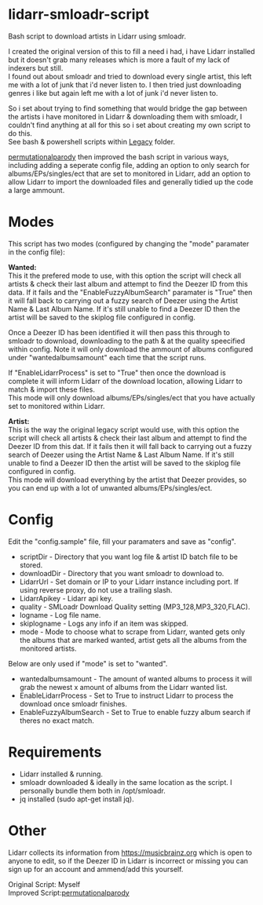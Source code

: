 # lidarr-smloadr-script 
Bash script to download artists in Lidarr using smloadr.

I created the original version of this to fill a need i had, i have Lidarr installed but it doesn't grab many releases which is more a fault of my lack of indexers but still. <br>
I found out about smloadr and tried to download every single artist, this left me with a lot of junk that i'd never listen to. I then tried just downloading genres i like but again left me with a lot of junk i'd never listen to.<br>

So i set about trying to find something that would bridge the gap between the artists i have monitored in Lidarr & downloading them with smloadr, I couldn't find anything at all for this so i set about creating my own script to do this.<br>
See bash & powershell scripts within [Legacy](Legacy/) folder.

[permutationalparody](https://github.com/permutationalparody) then improved the bash script in various ways, including adding a seperate config file, adding an option to only search for albums/EPs/singles/ect that are set to monitored in Lidarr, add an option to allow Lidarr to import the downloaded files and generally tidied up the code a large ammount.

# Modes
This script has two modes (configured by changing the "mode" paramater in the config file):

<b>Wanted:</b><br>
This it the prefered mode to use, with this option the script will check all artists & check their last album and attempt to find the Deezer ID from this data. If it fails and the "EnableFuzzyAlbumSearch" paramater is "True" then it will fall back to carrying out a fuzzy search of Deezer using the Artist Name & Last Album Name. If it's still unable to find a Deezer ID then the artist will be saved to the skiplog file configured in config. 

Once a Deezer ID has been identified it will then pass this through to smloadr to download, downloading to the path & at the quality speecified within config. Note it will only download the ammount of albums configured under "wantedalbumsamount" each time that the script runs.

If "EnableLidarrProcess" is set to "True" then once the download is complete it will inform Lidarr of the download location, allowing Lidarr to match & import these files.<br>
This mode will only download albums/EPs/singles/ect that you have actually set to monitored within Lidarr.

<b>Artist:</b><br>
This is the way the original legacy script would use, with this option the script will check all artists & check their last album and attempt to find the Deezer ID from this dat. If it fails then it will fall back to carrying out a fuzzy search of Deezer using the Artist Name & Last Album Name. If it's still unable to find a Deezer ID then the artist will be saved to the skiplog file configured in config.<br>
This mode will download everything by the artist that Deezer provides, so you can end up with a lot of unwanted albums/EPs/singles/ect.

# Config
Edit the "config.sample" file, fill your paramaters and save as "config".<br>
* scriptDir - 				Directory that you want log file & artist ID batch file to be stored.<br>
* downloadDir - 			Directory that you want smloadr to download to.<br>
* LidarrUrl - 				Set domain or IP to your Lidarr instance including port. If using reverse proxy, do not use a trailing slash.<br>
* LidarrApikey - 			Lidarr api key.<br>
* quality - 				SMLoadr Download Quality setting (MP3_128,MP3_320,FLAC).<br>
* logname -					Log file name.<br>
* skiplogname -				Logs any info if an item was skipped.<br>
* mode -					Mode to choose what to scrape from Lidarr, wanted gets only the albums that are marked wanted, artist gets all the albums from the monitored artists.<br>

Below are only used if "mode" is set to "wanted".<br>
* wantedalbumsamount -		The amount of wanted albums to process it will grab the newest x amount of albums from the Lidarr wanted list.<br>
* EnableLidarrProcess -		Set to True to instruct Lidarr to process the download once smloadr finishes.<br>
* EnableFuzzyAlbumSearch -	Set to True to enable fuzzy album search if theres no exact match.<br>

# Requirements
* Lidarr installed & running.<br>
* smloadr downloaded & ideally in the same location as the script. I personally bundle them both in /opt/smloadr.<br>
* jq installed (sudo apt-get install jq).<br>

# Other
Lidarr collects its information from https://musicbrainz.org which is open to anyone to edit, so if the Deezer ID in Lidarr is incorrect or missing you can sign up for an account and ammend/add this yourself.

Original Script: Myself<br>
Improved Script:[permutationalparody](https://github.com/permutationalparody)<br>
